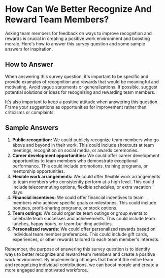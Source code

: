 How Can We Better Recognize And Reward Team Members?
===========================================================================

Asking team members for feedback on ways to improve recognition and rewards is crucial in creating a positive work environment and boosting morale. Here's how to answer this survey question and some sample answers for inspiration.

How to Answer
-------------

When answering this survey question, it's important to be specific and provide examples of recognition and rewards that would be meaningful and motivating. Avoid vague statements or generalizations. If possible, suggest potential solutions or ideas for recognizing and rewarding team members.

It's also important to keep a positive attitude when answering this question. Frame your suggestions as opportunities for improvement rather than criticisms or complaints.

Sample Answers
--------------

1. **Public recognition:** We could publicly recognize team members who go above and beyond in their work. This could include shoutouts at team meetings, recognition on social media, or awards ceremonies.
2. **Career development opportunities:** We could offer career development opportunities to team members who demonstrate exceptional performance. This could include promotions, training programs, or mentorship opportunities.
3. **Flexible work arrangements:** We could offer flexible work arrangements to team members who consistently perform at a high level. This could include telecommuting options, flexible schedules, or extra vacation days.
4. **Financial incentives:** We could offer financial incentives to team members who achieve specific goals or milestones. This could include bonuses, profit-sharing programs, or stock options.
5. **Team outings:** We could organize team outings or group events to celebrate team successes and achievements. This could include team lunches, happy hours, or team-building activities.
6. **Personalized rewards:** We could offer personalized rewards based on individual team member preferences. This could include gift cards, experiences, or other rewards tailored to each team member's interests.

Remember, the purpose of answering this survey question is to identify ways to better recognize and reward team members and create a positive work environment. By implementing changes that benefit the entire team and recognizing individual contributions, we can boost morale and create a more engaged and motivated workforce.
